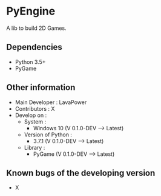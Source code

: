 # PyEngine

A lib to build 2D Games.

## Dependencies

- Python 3.5+
- PyGame

## Other information

- Main Developer : LavaPower
- Contributors : X
- Develop on :
  - System :
    - Windows 10 (V 0.1.0-DEV --> Latest)
  - Version of Python :
    - 3.7.1 (V 0.1.0-DEV --> Latest)
  - Library :
    - PyGame (V 0.1.0-DEV --> Latest)

## Known bugs of the developing version

- X